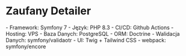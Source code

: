 # Zaufany Detailer

<application>
- Framework: Symfony 7
- Język: PHP 8.3
- CI/CD: Github Actions 
- Hosting: VPS
</application>

<backend>
- Baza Danych: PostgreSQL
- ORM: Doctrine
- Walidacja Danych: symfony/validaotr
</backend>

<frontend>
- UI: Twig + Tailwind CSS
- webpack: symfony/encore
</frontend>
